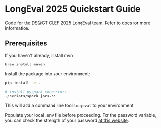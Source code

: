 # LongEval 2025 Quickstart Guide

Code for the DS@GT CLEF 2025 LongEval team.
Refer to [docs](docs/) for more information.

## Prerequisites

If you haven't already, install mvn
```bash
brew install maven
```

Install the package into your environment:

```bash
pip install -e .

# install pyspark connectors
./scripts/spark-jars.sh
```

This will add a command line tool `longeval` to your environment.

Populate your local .env file before proceeding. 
For the password variable, you can check the strength of your password [at this website](https://lowe.github.io/tryzxcvbn/).


